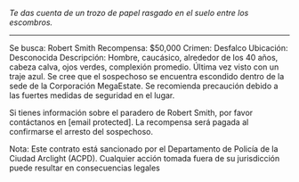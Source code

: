 _Te das cuenta de un trozo de papel rasgado en el suelo entre los escombros._

---

Se busca: Robert Smith
Recompensa: $50,000
Crimen: Desfalco
Ubicación: Desconocida
Descripción: Hombre, caucásico, alrededor de los 40 años, cabeza calva, ojos verdes, complexión promedio. Última vez visto con un traje azul. Se cree que el sospechoso se encuentra escondido dentro de la sede de la Corporación MegaEstate. Se recomienda precaución debido a las fuertes medidas de seguridad en el lugar.

Si tienes información sobre el paradero de Robert Smith, por favor contáctanos en [email protected]. La recompensa será pagada al confirmarse el arresto del sospechoso.

Nota: Este contrato está sancionado por el Departamento de Policía de la Ciudad Arclight (ACPD). Cualquier acción tomada fuera de su jurisdicción puede resultar en consecuencias legales
